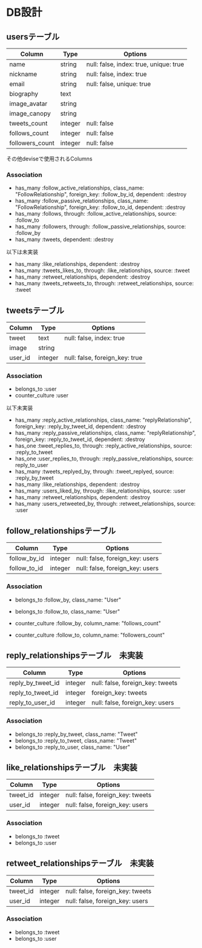 # DB設計
## usersテーブル

|Column|Type|Options|
|------|----|-------|
|name|string|null: false, index: true, unique: true|
|nickname|string|null: false, index: true|
|email|string|null: false, unique: true|
|biography|text||
|image_avatar|string||
|image_canopy|string||
|tweets_count|integer|null: false|
|follows_count|integer|null: false|
|followers_count|integer|null: false|

その他deviseで使用されるColumns

### Association
- has_many :follow_active_relationships, class_name: "FollowRelationship", foreign_key: :follow_by_id, dependent: :destroy
- has_many :follow_passive_relationships, class_name: "FollowRelationship", foreign_key: :follow_to_id, dependent: :destroy
- has_many :follows, through: :follow_active_relationships, source: :follow_to
- has_many :followers, through: :follow_passive_relationships, source: :follow_by
- has_many :tweets, dependent: :destroy

以下は未実装
- has_many :like_relationships, dependent: :destroy
- has_many :tweets_likes_to, through: :like_relationships, source: :tweet
- has_many :retweet_relationships, dependent: :destroy
- has_many :tweets_retweets_to, through: :retweet_relationships, source: :tweet

## tweetsテーブル

|Column|Type|Options|
|------|----|-------|
|tweet|text|null: false, index: true|
|image|string||
|user_id|integer|null: false, foreign_key: true|

### Association

- belongs_to :user
- counter_culture :user

以下未実装
- has_many :reply_active_relationships, class_name: "replyRelationship", foreign_key: :reply_by_tweet_id, dependent: :destroy
- has_many :reply_passive_relationships, class_name: "replyRelationship", foreign_key: :reply_to_tweet_id, dependent: :destroy
- has_one :tweet_replies_to, through: :reply_active_relationships, source: :reply_to_tweet
- has_one :user_replies_to, through: :reply_passive_relationships, source: reply_to_user
- has_many :tweets_replyed_by, through: :tweet_replyed, source: :reply_by_tweet
- has_many :like_relationships, dependent: :destroy
- has_many :users_liked_by, through: :like_relationships, source: :user
- has_many :retweet_relationships, dependent: :destroy
- has_many :users_retweeted_by, through: :retweet_relationships, source: :user

## follow_relationshipsテーブル

|Column|Type|Options|
|------|----|-------|
|follow_by_id|integer|null: false, foreign_key: users|
|follow_to_id|integer|null: false, foreign_key: users|

### Association
- belongs_to :follow_by, class_name: "User"
- belongs_to :follow_to, class_name: "User"

- counter_culture :follow_by, column_name: "follows_count"
- counter_culture :follow_to, column_name: "followers_count"

## reply_relationshipsテーブル　未実装

|Column|Type|Options|
|------|----|-------|
|reply_by_tweet_id|integer|null: false, foreign_key: tweets|
|reply_to_tweet_id|integer|foreign_key: tweets|
|reply_to_user_id|integer|null: false, foreign_key: users|

### Association
- belongs_to :reply_by_tweet, class_name: "Tweet"
- belongs_to :reply_to_tweet, class_name: "Tweet"
- belongs_to :reply_to_user, class_name: "User"

## like_relationshipsテーブル　未実装

|Column|Type|Options|
|------|----|-------|
|tweet_id|integer|null: false, foreign_key: tweets|
|user_id|integer|null: false, foreign_key: users|

### Association
- belongs_to :tweet
- belongs_to :user

## retweet_relationshipsテーブル　未実装

|Column|Type|Options|
|------|----|-------|
|tweet_id|integer|null: false, foreign_key: tweets|
|user_id|integer|null: false, foreign_key: users|

### Association
- belongs_to :tweet
- belongs_to :user
